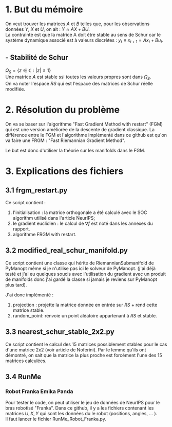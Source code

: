 # 1. But du mémoire 
On veut trouver les matrices $A$ et $B$ telles que, pour les observations données $Y$, $X$ et $U$, on ait : $Y \approx AX + BU$. \
La contrainte est que la matrice A doit être stable au sens de Schur car le système dynamique associé est à valeurs discrètes : $y_t \equiv x_{t+1} = A x_t + B u_t$.

## - Stabilité de Schur
$\Omega_S = \{z \in \mathbb{C} : |z| \leq 1 \}$ \
Une matrice $A$ est stable ssi toutes les valeurs propres sont dans $\Omega_S$. \
On va noter l'espace $RS$ qui est l'espace des matrices de Schur réelle modifiée.

# 2. Résolution du problème
On va se baser sur l'algorithme "Fast Gradient Method with restart" (FGM) qui est une version améliorée de la descente de gradient classique. La différence entre le FGM et l'algorithme implémenté dans ce github est qu'on va faire une FRGM : "Fast Riemannian Gradient Method". 

Le but est donc d'utiliser la théorie sur les manifolds dans le FGM.
 
# 3. Explications des fichiers

## 3.1 frgm_restart.py
Ce script contient : 
1. l'initialisation : la matrice orthogonale a été calculé avec le SOC algorithm utilisé dans l'article NeurIPS;
2. le gradient euclidien : le calcul de $\nabla f$ est noté dans les annexes du rapport.
3. algorithme FRGM with restart.

## 3.2 modified_real_schur_manifold.py
Ce script contient une classe qui hérite de RiemannianSubmanifold de PyManopt même si je n'utilise pas ici le solveur de PyManopt. (j'ai déjà testé et j'ai eu quelques soucis avec l'utilisation du gradient avec un produit de manifolds donc j'ai gardé la classe si jamais je reviens sur PyManopt plus tard).

J'ai donc implémenté : 
1. projection  : projette la matrice donnée en entrée sur $RS$ + rend cette matrice stable.
2. random_point: renvoie un point aléatoire appartenant à $RS$ et stable.

## 3.3 nearest_schur_stable_2x2.py
Ce script contient le calcul des 15 matrices possiblement stables pour le cas d'une matrice 2x2 (voir article de Noferini). Par le lemme qu'ils ont démontré, on sait que la matrice la plus proche est forcément l'une des 15 matrices calculées.

## 3.4 RunMe
### Robot Franka Emika Panda
Pour tester le code, on peut utiliser le jeu de données de NeurIPS pour le bras robotisé "Franka". Dans ce github, il y a les fichiers contenant les matrices $U, X, Y$ qui sont les données du le robot (positions, angles, ... ). \
Il faut lancer le fichier RunMe_Robot_Franka.py. 

